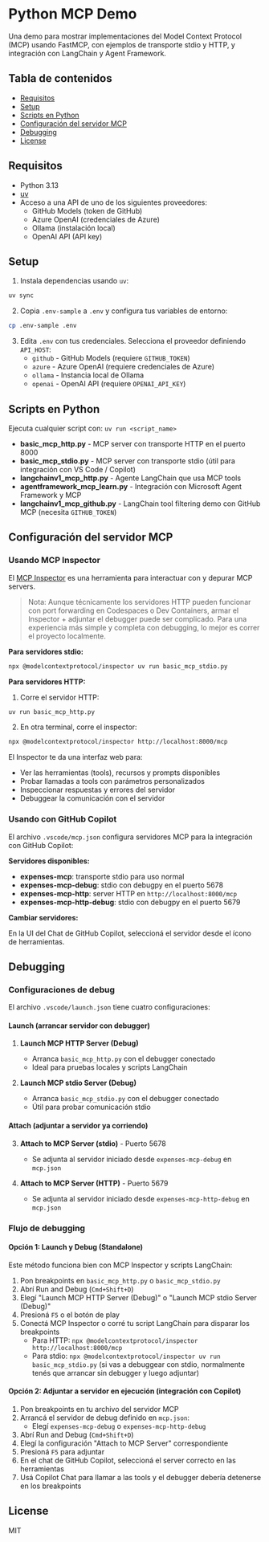 # Python MCP Demo

Una demo para mostrar implementaciones del Model Context Protocol (MCP) usando FastMCP, con ejemplos de transporte stdio y HTTP, y integración con LangChain y Agent Framework.

## Tabla de contenidos

- [Requisitos](#requisitos)
- [Setup](#setup)
- [Scripts en Python](#scripts-en-python)
- [Configuración del servidor MCP](#configuracion-del-servidor-mcp)
- [Debugging](#debugging)
- [License](#license)

## Requisitos

- Python 3.13 
- [uv](https://docs.astral.sh/uv/)
- Acceso a una API de uno de los siguientes proveedores:
  - GitHub Models (token de GitHub)
  - Azure OpenAI (credenciales de Azure)
  - Ollama (instalación local)
  - OpenAI API (API key)

## Setup

1. Instala dependencias usando `uv`:

```bash
uv sync
```

2. Copia `.env-sample` a `.env` y configura tus variables de entorno:

```bash
cp .env-sample .env
```

3. Edita `.env` con tus credenciales. Selecciona el proveedor definiendo `API_HOST`:
   - `github` - GitHub Models (requiere `GITHUB_TOKEN`)
   - `azure` - Azure OpenAI (requiere credenciales de Azure)
   - `ollama` - Instancia local de Ollama
   - `openai` - OpenAI API (requiere `OPENAI_API_KEY`)

## Scripts en Python

Ejecuta cualquier script con: `uv run <script_name>`

- **basic_mcp_http.py** - MCP server con transporte HTTP en el puerto 8000
- **basic_mcp_stdio.py** - MCP server con transporte stdio (útil para integración con VS Code / Copilot)
- **langchainv1_mcp_http.py** - Agente LangChain que usa MCP tools
- **agentframework_mcp_learn.py** - Integración con Microsoft Agent Framework y MCP
- **langchainv1_mcp_github.py** - LangChain tool filtering demo con GitHub MCP (necesita `GITHUB_TOKEN`)

## Configuración del servidor MCP

### Usando MCP Inspector

El [MCP Inspector](https://github.com/modelcontextprotocol/inspector) es una herramienta para interactuar con y depurar MCP servers.

> Nota: Aunque técnicamente los servidores HTTP pueden funcionar con port forwarding en Codespaces o Dev Containers, armar el Inspector + adjuntar el debugger puede ser complicado. Para una experiencia más simple y completa con debugging, lo mejor es correr el proyecto localmente.

**Para servidores stdio:**

```bash
npx @modelcontextprotocol/inspector uv run basic_mcp_stdio.py
```

**Para servidores HTTP:**

1. Corre el servidor HTTP:
```bash
uv run basic_mcp_http.py
```

2. En otra terminal, corre el inspector:
```bash
npx @modelcontextprotocol/inspector http://localhost:8000/mcp
```

El Inspector te da una interfaz web para:
- Ver las herramientas (tools), recursos y prompts disponibles
- Probar llamadas a tools con parámetros personalizados
- Inspeccionar respuestas y errores del servidor
- Debuggear la comunicación con el servidor

### Usando con GitHub Copilot

El archivo `.vscode/mcp.json` configura servidores MCP para la integración con GitHub Copilot:

**Servidores disponibles:**

- **expenses-mcp**: transporte stdio para uso normal
- **expenses-mcp-debug**: stdio con debugpy en el puerto 5678
- **expenses-mcp-http**: server HTTP en `http://localhost:8000/mcp`
- **expenses-mcp-http-debug**: stdio con debugpy en el puerto 5679

**Cambiar servidores:**

En la UI del Chat de GitHub Copilot, seleccioná el servidor desde el ícono de herramientas.

## Debugging

### Configuraciones de debug

El archivo `.vscode/launch.json` tiene cuatro configuraciones:

#### Launch (arrancar servidor con debugger)

1. **Launch MCP HTTP Server (Debug)**
   - Arranca `basic_mcp_http.py` con el debugger conectado
   - Ideal para pruebas locales y scripts LangChain

2. **Launch MCP stdio Server (Debug)**
   - Arranca `basic_mcp_stdio.py` con el debugger conectado
   - Útil para probar comunicación stdio

#### Attach (adjuntar a servidor ya corriendo)

3. **Attach to MCP Server (stdio)** - Puerto 5678
   - Se adjunta al servidor iniciado desde `expenses-mcp-debug` en `mcp.json`

4. **Attach to MCP Server (HTTP)** - Puerto 5679
   - Se adjunta al servidor iniciado desde `expenses-mcp-http-debug` en `mcp.json`

### Flujo de debugging

#### Opción 1: Launch y Debug (Standalone)

Este método funciona bien con MCP Inspector y scripts LangChain:

1. Pon breakpoints en `basic_mcp_http.py` o `basic_mcp_stdio.py`
2. Abrí Run and Debug (`Cmd+Shift+D`)
3. Elegí "Launch MCP HTTP Server (Debug)" o "Launch MCP stdio Server (Debug)"
4. Presioná `F5` o el botón de play
5. Conectá MCP Inspector o corré tu script LangChain para disparar los breakpoints
   - Para HTTP: `npx @modelcontextprotocol/inspector http://localhost:8000/mcp`
   - Para stdio: `npx @modelcontextprotocol/inspector uv run basic_mcp_stdio.py` (si vas a debuggear con stdio, normalmente tenés que arrancar sin debugger y luego adjuntar)

#### Opción 2: Adjuntar a servidor en ejecución (integración con Copilot)

1. Pon breakpoints en tu archivo del servidor MCP
2. Arrancá el servidor de debug definido en `mcp.json`:
   - Elegí `expenses-mcp-debug` o `expenses-mcp-http-debug`
3. Abrí Run and Debug (`Cmd+Shift+D`)
4. Elegí la configuración "Attach to MCP Server" correspondiente
5. Presioná `F5` para adjuntar
6. En el chat de GitHub Copilot, seleccioná el server correcto en las herramientas
7. Usá Copilot Chat para llamar a las tools y el debugger debería detenerse en los breakpoints

## License

MIT
